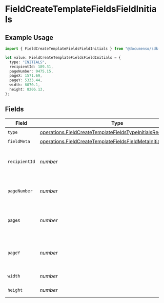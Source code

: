 # FieldCreateTemplateFieldsFieldInitials

## Example Usage

```typescript
import { FieldCreateTemplateFieldsFieldInitials } from "@documenso/sdk-typescript/models/operations";

let value: FieldCreateTemplateFieldsFieldInitials = {
  type: "INITIALS",
  recipientId: 189.31,
  pageNumber: 9475.15,
  pageX: 1571.69,
  pageY: 5333.44,
  width: 6070.1,
  height: 8206.13,
};
```

## Fields

| Field                                                                                                                                                | Type                                                                                                                                                 | Required                                                                                                                                             | Description                                                                                                                                          |
| ---------------------------------------------------------------------------------------------------------------------------------------------------- | ---------------------------------------------------------------------------------------------------------------------------------------------------- | ---------------------------------------------------------------------------------------------------------------------------------------------------- | ---------------------------------------------------------------------------------------------------------------------------------------------------- |
| `type`                                                                                                                                               | [operations.FieldCreateTemplateFieldsTypeInitialsRequestBody1](../../models/operations/fieldcreatetemplatefieldstypeinitialsrequestbody1.md)         | :heavy_check_mark:                                                                                                                                   | N/A                                                                                                                                                  |
| `fieldMeta`                                                                                                                                          | [operations.FieldCreateTemplateFieldsFieldMetaInitialsRequestBody](../../models/operations/fieldcreatetemplatefieldsfieldmetainitialsrequestbody.md) | :heavy_minus_sign:                                                                                                                                   | N/A                                                                                                                                                  |
| `recipientId`                                                                                                                                        | *number*                                                                                                                                             | :heavy_check_mark:                                                                                                                                   | The ID of the recipient to create the field for.                                                                                                     |
| `pageNumber`                                                                                                                                         | *number*                                                                                                                                             | :heavy_check_mark:                                                                                                                                   | The page number the field will be on.                                                                                                                |
| `pageX`                                                                                                                                              | *number*                                                                                                                                             | :heavy_check_mark:                                                                                                                                   | The X coordinate of where the field will be placed.                                                                                                  |
| `pageY`                                                                                                                                              | *number*                                                                                                                                             | :heavy_check_mark:                                                                                                                                   | The Y coordinate of where the field will be placed.                                                                                                  |
| `width`                                                                                                                                              | *number*                                                                                                                                             | :heavy_check_mark:                                                                                                                                   | The width of the field.                                                                                                                              |
| `height`                                                                                                                                             | *number*                                                                                                                                             | :heavy_check_mark:                                                                                                                                   | The height of the field.                                                                                                                             |